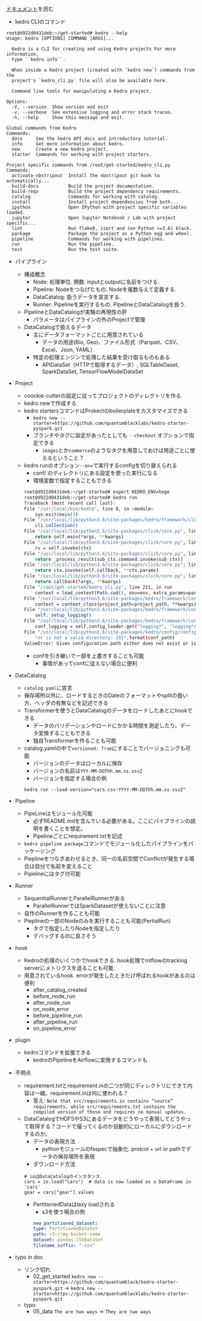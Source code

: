 [ドキュメント](https://kedro.readthedocs.io/en/stable/index.html)を読む

- kedro CLIのコマンド

```
root@d922d0431deb:~/get-started# kedro --help
Usage: kedro [OPTIONS] COMMAND [ARGS]...

  Kedro is a CLI for creating and using Kedro projects For more information,
  type ``kedro info``.

  When inside a Kedro project (created with `kedro new`) commands from the
  project's `kedro_cli.py` file will also be available here.

  Command line tools for manipulating a Kedro project.

Options:
  -V, --version  Show version and exit
  -v, --verbose  See extensive logging and error stack traces.
  -h, --help     Show this message and exit.

Global commands from Kedro
Commands:
  docs     See the kedro API docs and introductory tutorial.
  info     Get more information about kedro.
  new      Create a new kedro project.
  starter  Commands for working with project starters.

Project specific commands from /root/get-started/kedro_cli.py
Commands:
  activate-nbstripout  Install the nbstripout git hook to automatically...
  build-docs           Build the project documentation.
  build-reqs           Build the project dependency requirements.
  catalog              Commands for working with catalog.
  install              Install project dependencies from both...
  ipython              Open IPython with project specific variables loaded.
  jupyter              Open Jupyter Notebook / Lab with project specific...
  lint                 Run flake8, isort and (on Python >=3.6) black.
  package              Package the project as a Python egg and wheel.
  pipeline             Commands for working with pipelines.
  run                  Run the pipeline.
  test                 Run the test suite.
```

- パイプライン
    - 構成概念
        - Node: 処理単位. 関数. inputとoutputに名前をつける.
        - Pipeline: Nodeをつなげたもの. Nodeを複数与えて定義する.
        - DataCatalog: 扱うデータを宣言する.
        - Runner: Pipelineを実行するもの. PipelineとDataCatalogを扱う.
    - PipelineとDataCatalogが実験の再現性の肝
        - パラメータはパイプラインの外のProjectで管理
    - DataCatalogで扱えるデータ
        - 主にデータフォーマットごとに用意されている
            - データの用途(Bio, Geo)、ファイル形式（Parquet、CSV、Excel、Json, YAML）
        - 特定の処理エンジンで処理した結果を受け取るものもある
            - APIDataSet（HTTPで取得するデータ）, SQLTableDaset, SparkDataSet, TensorFlowModelDataSet
- Project
    - coockie-cutterの設定に従ってプロジェクトのディレクトリを作る
    - kedro newで作成する
    - kedro startersコマンドはProkectのboilerplateをカスタマイズできる
        - `kedro new --starter=https://github.com/quantumblacklabs/kedro-starter-pyspark.git`
        - ブランチやタグに設定があったとしても `--checkout` オプションで指定できる
            - `images`とか`commerce`のようなタグを用意しておけば用途ごとに使えるということ？
    - kedro runのオプション`--env`で実行するconfigを切り替えられる
        - conf/<env> のディレクトリにある設定を使った実行になる
        - 環境変数で指定することもできる
        ```bash
        root@d922d0431deb:~/get-started# export KEDRO_ENV=hoge
        root@d922d0431deb:~/get-started# kedro run 
        Traceback (most recent call last):
        File "/usr/local/bin/kedro", line 8, in <module>
            sys.exit(main())
        File "/usr/local/lib/python3.6/site-packages/kedro/framework/cli/cli.py", line 725, in main
            cli_collection()
        File "/usr/local/lib/python3.6/site-packages/click/core.py", line 829, in __call__
            return self.main(*args, **kwargs)
        File "/usr/local/lib/python3.6/site-packages/click/core.py", line 782, in main
            rv = self.invoke(ctx)
        File "/usr/local/lib/python3.6/site-packages/click/core.py", line 1259, in invoke
            return _process_result(sub_ctx.command.invoke(sub_ctx))
        File "/usr/local/lib/python3.6/site-packages/click/core.py", line 1066, in invoke
            return ctx.invoke(self.callback, **ctx.params)
        File "/usr/local/lib/python3.6/site-packages/click/core.py", line 610, in invoke
            return callback(*args, **kwargs)
        File "/root/get-started/kedro_cli.py", line 221, in run
            context = load_context(Path.cwd(), env=env, extra_params=params)
        File "/usr/local/lib/python3.6/site-packages/kedro/framework/context/context.py", line 893, in load_context
            context = context_class(project_path=project_path, **kwargs)
        File "/usr/local/lib/python3.6/site-packages/kedro/framework/context/context.py", line 252, in __init__
            self._setup_logging()
        File "/usr/local/lib/python3.6/site-packages/kedro/framework/context/context.py", line 530, in _setup_logging
            conf_logging = self.config_loader.get("logging*", "logging*/**", "**/logging*")
        File "/usr/local/lib/python3.6/site-packages/kedro/config/config.py", line 160, in get
            "or is not a valid directory: {0}".format(conf_path)
        ValueError: Given configuration path either does not exist or is not a valid directory: /root/get-started/conf/hoge
        ```
        - confを引き継いで一部を上書きすることも可能
            - 事情があってconfに従えない場合に便利
- DataCatalog
    - `catalog.yaml`に宣言
    - 保存場所以外に、ロードするときのDateのフォーマットやsplitの扱い方、ヘッダの有無などを記述できる
    - Transformerを使うとDataCatalogのデータをロードしたあとにhookできる
        - データのバリデーションやロードにかかる時間を測定したり、データ変換することもできる
        - 独自Transformerを作ることも可能
    - catalog.yamlの中で`versioned: True`にすることでバージョニングも可能
        - バージョンのデータはローカルに保存
        - バージョンの名前は`YYY-MM-DDThh.mm.ss.sssZ`
        - バージョンを指定する場合の例
        ```
        kedro run --load-version="cars.csv:YYYY-MM-DDThh.mm.ss.sssZ"
        ```
- Pipeline
    - PipeLineはモジュール化可能
        - 必ずREADME.mdを含んでいる必要がある。ここにパイプラインの説明を書くことを想定。
        - Pipelineごとにrequirement.txtを記述
    - `kedro pipeline package`コマンドでモジュール化したパイプラインをパッケージング
    - Pieplineをつなぎあわせるとき、同一の名前空間でConflictが発生する場合は自分で名前を変えること
    - Pipelineにはタグ付可能
- Runner
    - SequentialRunnerとParallelRunnerがある
        - ParallelRunnerではSparkDatasetが使えないことに注意
    - 自作のRunnerを作ることも可能
    - Pieplineの一部のNodeのみを実行することも可能(PertialRun)
        - タグで指定したりNodeを指定したり
        - デバッグするのに良さそう
- hook
    - Kedroの処理のいくつかでhookできる. hook処理でmlflowのtracking serverにメトリクスを送ることも可能.
    - 用意されているhook. errorが発生したときだけ呼ばれるhookがあるのは便利
        - after_catalog_created
        - before_node_run
        - after_node_run
        - on_node_error
        - before_pipeline_run
        - after_pipeline_run
        - on_pipeline_error
- plugin
    - kedroコマンドを拡張できる
        - kedroのPipelineをAirflowに変換するコマンドも


- 不明点
    - requirement.txtとrequirement.inの二つが同じディレクトリにできて内容は一緒。requirement.inは何に使われる？
        - 答え: `Note that src/requirements.in contains “source” requirements, while src/requirements.txt contains the compiled version of those and requires no manual updates.`
    - DataCatalogでHDFSやS3にあるデータをどうやって表現してどうやって取得する？コードで撮ってくるのか自動的にローカルにダウンロードするのか。
        - データの表現方法
            - pythonモジュールのfsspecで抽象化. protcol + url or pathでデータの保存場所を表現
        - ダウンロード方法
        ```
        # ioはDataCatalogのインスタンス
        cars = io.load("cars")  # data is now loaded as a DataFrame in 'cars'
        gear = cars["gear"].values
        ```
        - PertitionedDataはlazy loadされる
            - s3を使う場合の例
            ```yaml
            new_partitioned_dataset:
            type: PartitionedDataSet
            path: s3://my-bucket-name
            dataset: pandas.CSVDataSet
            filename_suffix: ".csv"
            ```



- typo in doc
    - リンク切れ
        - 02_get_started `kedro new --starter=https://github.com/quantumblack/kedro-starter-pyspark.git` -> `kedro new --starter=https://github.com/quantumblacklabs/kedro-starter-pyspark.git`
    - typo
        - 05_data `The are two ways` -> `They are two ways`